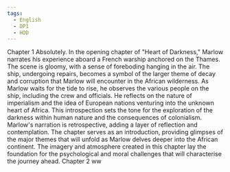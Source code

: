 ```yaml
---
tags:
  - English
  - DP1
  - HOD
---
```


Chapter 1
	Absolutely. In the opening chapter of "Heart of Darkness," Marlow narrates his experience aboard a French warship anchored on the Thames. The scene is gloomy, with a sense of foreboding hanging in the air. The ship, undergoing repairs, becomes a symbol of the larger theme of decay and corruption that Marlow will encounter in the African wilderness.
	As Marlow waits for the tide to rise, he observes the various people on the ship, including the crew and officials. He reflects on the nature of imperialism and the idea of European nations venturing into the unknown heart of Africa. This introspection sets the tone for the exploration of the darkness within human nature and the consequences of colonialism.
	Marlow's narration is retrospective, adding a layer of reflection and contemplation. The chapter serves as an introduction, providing glimpses of the major themes that will unfold as Marlow delves deeper into the African continent. The imagery and atmosphere created in this chapter lay the foundation for the psychological and moral challenges that will characterise the journey ahead.
Chapter 2
	ww